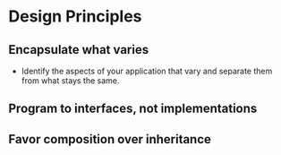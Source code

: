 # Design Principles

## Encapsulate what varies

* Identify the aspects of your application that vary and separate them from what stays the same.

## Program to interfaces, not implementations

## Favor composition over inheritance
